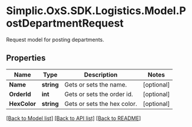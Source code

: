 # Simplic.OxS.SDK.Logistics.Model.PostDepartmentRequest
Request model for posting departments.

## Properties

Name | Type | Description | Notes
------------ | ------------- | ------------- | -------------
**Name** | **string** | Gets or sets the name. | [optional] 
**OrderId** | **int** | Gets or sets the order id. | [optional] 
**HexColor** | **string** | Gets or sets the hex color. | [optional] 

[[Back to Model list]](../README.md#documentation-for-models) [[Back to API list]](../README.md#documentation-for-api-endpoints) [[Back to README]](../README.md)

